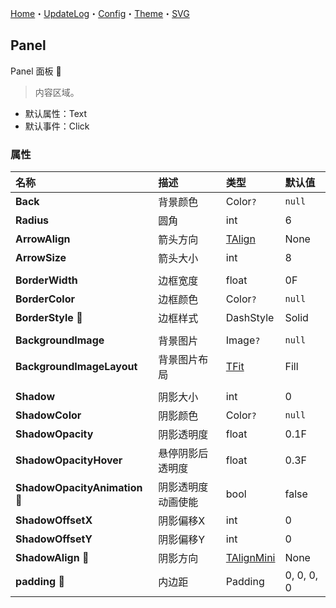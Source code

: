 ﻿[Home](../Home.md)・[UpdateLog](../UpdateLog.md)・[Config](../Config.md)・[Theme](../Theme.md)・[SVG](../SVG.md)

## Panel

Panel 面板 👚

> 内容区域。

- 默认属性：Text
- 默认事件：Click

### 属性

名称 | 描述 | 类型 | 默认值 |
:--|:--|:--|:--|
**Back** | 背景颜色 | Color`?` | `null` |
**Radius** | 圆角 | int | 6 |
**ArrowAlign** | 箭头方向 | [TAlign](Enum#talign) | None |
**ArrowSize** | 箭头大小 | int | 8 |
||||
**BorderWidth** | 边框宽度 | float | 0F |
**BorderColor** | 边框颜色 | Color`?` | `null` |
**BorderStyle** 🔴 | 边框样式 | DashStyle | Solid |
||||
**BackgroundImage** | 背景图片 | Image`?` | `null` |
**BackgroundImageLayout** | 背景图片布局 | [TFit](Enum#tfit) | Fill |
||||
**Shadow** | 阴影大小 | int | 0 |
**ShadowColor** | 阴影颜色 | Color`?` | `null` |
**ShadowOpacity** | 阴影透明度 | float | 0.1F |
**ShadowOpacityHover** | 悬停阴影后透明度 | float | 0.3F |
**ShadowOpacityAnimation** 🔴 | 阴影透明度动画使能 | bool | false |
**ShadowOffsetX** | 阴影偏移X | int | 0 |
**ShadowOffsetY** | 阴影偏移Y | int | 0 |
**ShadowAlign** 🔴 | 阴影方向 | [TAlignMini](Enum#talignmini) | None |
**padding** 🔴 | 内边距 | Padding | 0, 0, 0, 0 |